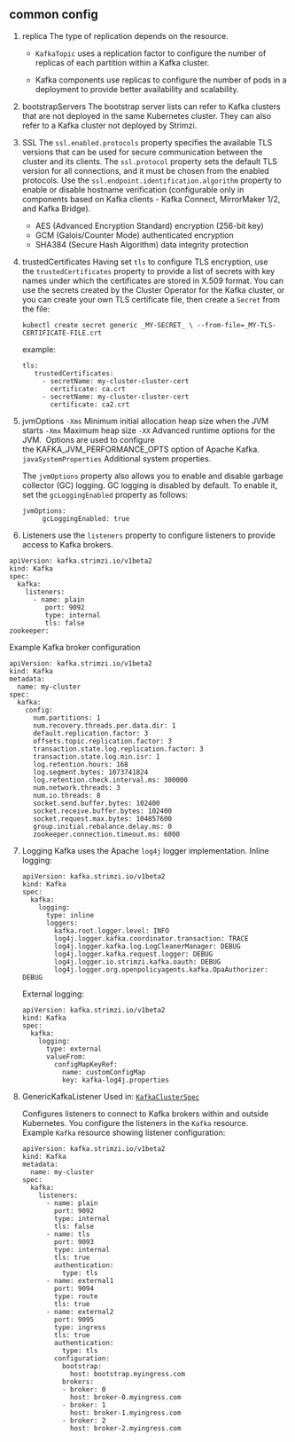 ## common config 
1. replica
	The type of replication depends on the resource.
	
	- `KafkaTopic` uses a replication factor to configure the number of replicas of each partition within a Kafka cluster.
	    
	- Kafka components use replicas to configure the number of pods in a deployment to provide better availability and scalability.
2. bootstrapServers
	The bootstrap server lists can refer to Kafka clusters that are not deployed in the same Kubernetes cluster. They can also refer to a Kafka cluster not deployed by Strimzi.
3. SSL 
	The `ssl.enabled.protocols` property specifies the available TLS versions that can be used for secure communication between the cluster and its clients. The `ssl.protocol` property sets the default TLS version for all connections, and it must be chosen from the enabled protocols. Use the `ssl.endpoint.identification.algorithm` property to enable or disable hostname verification (configurable only in components based on Kafka clients - Kafka Connect, MirrorMaker 1/2, and Kafka Bridge).
	- AES (Advanced Encryption Standard) encryption (256-bit key)
	- GCM (Galois/Counter Mode) authenticated encryption
	- SHA384 (Secure Hash Algorithm) data integrity protection
4. trustedCertificates
	Having set `tls` to configure TLS encryption, use the `trustedCertificates` property to provide a list of secrets with key names under which the certificates are stored in X.509 format.
	You can use the secrets created by the Cluster Operator for the Kafka cluster, or you can create your own TLS certificate file, then create a `Secret` from the file:
	```
	kubectl create secret generic _MY-SECRET_ \ --from-file=_MY-TLS-CERTIFICATE-FILE.crt
	```
	example:
	```
	tls:
	   trustedCertificates:
	     - secretName: my-cluster-cluster-cert
	       certificate: ca.crt
	     - secretName: my-cluster-cluster-cert
	       certificate: ca2.crt
	
	```
5.  jvmOptions
	`-Xms`
	Minimum initial allocation heap size when the JVM starts
	`-Xmx`
	Maximum heap size
	`-XX`
	Advanced runtime options for the JVM.  Options are used to configure the KAFKA_JVM_PERFORMANCE_OPTS option of Apache Kafka.
	`javaSystemProperties`
	Additional system properties.
	
	The `jvmOptions` property also allows you to enable and disable garbage collector (GC) logging. GC logging is disabled by default. To enable it, set the `gcLoggingEnabled` property as follows:
	```
	jvmOptions: 
	     gcLoggingEnabled: true 
    ```
6. Listeners
use the `listeners` property to configure listeners to provide access to Kafka brokers.
```
apiVersion: kafka.strimzi.io/v1beta2
kind: Kafka
spec:
  kafka:
    listeners:
      - name: plain
         port: 9092
         type: internal
         tls: false
zookeeper:
```
Example Kafka broker configuration
```
apiVersion: kafka.strimzi.io/v1beta2
kind: Kafka
metadata:
  name: my-cluster
spec:
  kafka:
    config:
	  num.partitions: 1
	  num.recovery.threads.per.data.dir: 1
	  default.replication.factor: 3
	  offsets.topic.replication.factor: 3
	  transaction.state.log.replication.factor: 3
	  transaction.state.log.min.isr: 1
	  log.retention.hours: 168
	  log.segment.bytes: 1073741824
	  log.retention.check.interval.ms: 300000
	  num.network.threads: 3
	  num.io.threads: 8
	  socket.send.buffer.bytes: 102400
	  socket.receive.buffer.bytes: 102400
	  socket.request.max.bytes: 104857600
	  group.initial.rebalance.delay.ms: 0
	  zookeeper.connection.timeout.ms: 6000
```
7. Logging
	Kafka uses the Apache `log4j` logger implementation.
	Inline logging:
	```
	apiVersion: kafka.strimzi.io/v1beta2
	kind: Kafka
	spec:
	  kafka:
	    logging:
	      type: inline
	      loggers:
			kafka.root.logger.level: INFO
			log4j.logger.kafka.coordinator.transaction: TRACE
			log4j.logger.kafka.log.LogCleanerManager: DEBUG
			log4j.logger.kafka.request.logger: DEBUG
			log4j.logger.io.strimzi.kafka.oauth: DEBUG
			log4j.logger.org.openpolicyagents.kafka.OpaAuthorizer: DEBUG
	```
	External logging:
	```
	apiVersion: kafka.strimzi.io/v1beta2
	kind: Kafka
	spec:
	  kafka:
	    logging:
	      type: external
	      valueFrom:
	        configMapKeyRef:
	          name: customConfigMap
	          key: kafka-log4j.properties
	```

8. GenericKafkaListener
	 Used in: [`KafkaClusterSpec`](https://strimzi.io/docs/operators/latest/configuring.html#type-KafkaClusterSpec-reference)
	 
	Configures listeners to connect to Kafka brokers within and outside Kubernetes.
	You configure the listeners in the `Kafka` resource.
	Example `Kafka` resource showing listener configuration:
	```
	apiVersion: kafka.strimzi.io/v1beta2
	kind: Kafka
	metadata:
	  name: my-cluster
	spec:
	  kafka:
		listeners:
		  - name: plain
		    port: 9092
			type: internal
			tls: false
		  - name: tls
			port: 9093
			type: internal
			tls: true
			authentication:
			  type: tls
		  - name: external1
			port: 9094
			type: route
			tls: true
		  - name: external2
			port: 9095
			type: ingress
			tls: true
			authentication:
			  type: tls
			configuration:	
			  bootstrap:	
				host: bootstrap.myingress.com	
			  brokers:	
			  - broker: 0	
			    host: broker-0.myingress.com	
			  - broker: 1	
			    host: broker-1.myingress.com	
			  - broker: 2	
			    host: broker-2.myingress.com
		
	```